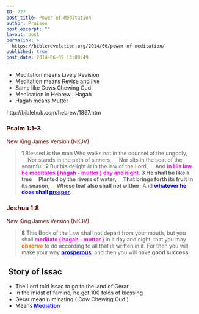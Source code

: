 ```yaml
---
ID: 727
post_title: Power of Meditation
author: Praison
post_excerpt: ""
layout: post
permalink: >
  https://biblerevelation.org/2014/06/power-of-meditation/
published: true
post_date: 2014-06-09 13:00:49
---
```

<ul>
	<li>Meditation means Lively Revision</li>
	<li>Meditation means Revise and live</li>
	<li>Same like Cows Chewing Cud</li>
	<li>Medication in Hebrew : Hagah</li>
	<li>Hagah means Mutter</li>
</ul>
http://biblehub.com/hebrew/1897.htm
<div class="heading passage-class-0" style="color: #5c1101;">
<h3>Psalm 1:1-3</h3>
<p class="txt-sm">New King James Version (NKJV)</p>

</div>
<div class="passage version-NKJV result-text-style-normal text-html " style="color: #000000;">
<div class="poetry">
<blockquote>
<p class="line"><span class="chapter-1"><span class="text Ps-1-1"><span class="chapternum" style="font-weight: bold;">1 </span>Blessed <i>is</i> the man</span></span>
<span class="text Ps-1-1">Who walks not in the counsel of the ungodly,</span>
<span class="indent-1"><span class="indent-1-breaks">    </span><span class="text Ps-1-1">Nor stands in the path of sinners,</span></span>
<span class="indent-1"><span class="indent-1-breaks">    </span><span class="text Ps-1-1">Nor sits in the seat of the scornful;</span></span>
<span id="en-NKJV-13942" class="text Ps-1-2"><span class="versenum" style="font-weight: bold;">2 </span>But his delight <i>is</i> in the law of the <span class="small-caps">Lord</span>,</span>
<span class="indent-1"><span class="indent-1-breaks">    </span><span class="text Ps-1-2">And <span style="color: #ff00ff;"><strong>in His law he meditates ( hagah - mutter ) day and night</strong></span>.</span></span>
<span id="en-NKJV-13943" class="text Ps-1-3"><span class="versenum" style="font-weight: bold;">3 </span><strong>He shall be like a tree</strong></span>
<strong><span class="indent-1"><span class="indent-1-breaks">    </span><span class="text Ps-1-3">Planted by the rivers of water,</span></span></strong>
<strong><span class="indent-1"><span class="indent-1-breaks">    </span><span class="text Ps-1-3">That brings forth its fruit in its season,</span></span></strong>
<span class="indent-1"><strong><span class="indent-1-breaks">    </span></strong><span class="text Ps-1-3"><strong>Whose leaf also shall not wither</strong>;</span></span>
<span class="text Ps-1-3">And <span style="color: #0000ff;"><strong>whatever he does shall <span style="text-decoration: underline;">prosper</span></strong></span>.</span></p>
</blockquote>
</div>
</div>
<div class="heading passage-class-0" style="color: #5c1101;">
<h3>Joshua 1:8</h3>
<p class="txt-sm">New King James Version (NKJV)</p>

</div>
<div class="passage version-NKJV result-text-style-normal text-html " style="color: #000000;">
<blockquote><span id="en-NKJV-5860" class="text Josh-1-8"><span class="versenum" style="font-weight: bold;">8 </span>This Book of the Law shall not depart from your mouth, but you shall <span style="color: #ff00ff;"><strong>meditate ( hagah - mutter )</strong></span> in it day and night, that you may <span style="color: #ff6600;"><strong>observe</strong></span> to do according to all that is written in it. For then you will make your way <span style="text-decoration: underline; color: #0000ff;"><strong>prosperous</strong></span>, and then you will have <strong>good success</strong>.</span></blockquote>
</div>
<h2> Story of Issac</h2>
<ul>
	<li>The Lord told Issac to go to the land of Gerar</li>
	<li>In the midst of famine, he got 100 folds of blessing</li>
	<li>Gerar mean ruminating ( Cow Chewing Cud )</li>
	<li>Means <span style="color: #0000ff;"><strong>Mediation</strong></span></li>
</ul>